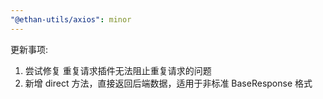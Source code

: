 ```yaml
---
"@ethan-utils/axios": minor
---
```


更新事项:

1. 尝试修复 重复请求插件无法阻止重复请求的问题
2. 新增 direct 方法，直接返回后端数据，适用于非标准 BaseResponse 格式
